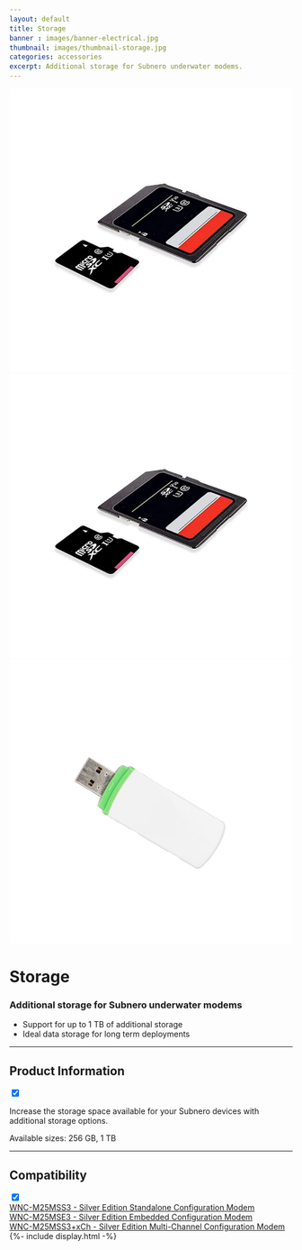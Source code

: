 ```yaml
---
layout: default
title: Storage
banner : images/banner-electrical.jpg
thumbnail: images/thumbnail-storage.jpg
categories: accessories
excerpt: Additional storage for Subnero underwater modems.
---
```


<div class='full tall' style='background-image: url({{site.baseurl}}/{{page.banner}});'>
  <div class='row'>
    <div class='large-12 columns'>
      <!-- {% include section-header.html title=page.title tagline=page.tagline color=page.title_color class="big" %} -->
    </div>
  </div>
  <div class='four spacing'></div>
  <div class='four spacing'></div>
</div>

<div class='full bg-grey'>
  <div class='row'>
      <div class='accessories'>
        <div class='accessories-img'>
            <div class='mod modBlogPost big'>
              <img id='main-img' src='/images/accessories-storage01.jpg'>
            </div>
            <div class='modGallery'>
              <div class='media modTeamMember shortcode-list'>
                <div class="member current-li"><a class='image-nav'><img src='/images/accessories-storage01.jpg'></a></div>
                <div class="member"><a class='image-nav'><img src='/images/accessories-storage02.jpg'></a></div>
              </div>
            </div>
        </div>
        <div class='accessories-info'>
            <h1>Storage</h1>
            <h3>Additional storage for Subnero underwater modems</h3>
            <ul>
              <li>Support for up to 1 TB of additional storage</li>
              <li>Ideal data storage for long term deployments</li>
            </ul>
        </div>
      </div>
      <hr>
      <div class='wrap-collapsible'>
        <h2>Product Information</h2>
        <input id ='product' class='toggle' type='checkbox' checked>
        <label class='lbl-toggle' for='product'></label>
        <div class='collapsible-content'>
          <p>Increase the storage space available for your Subnero devices with additional storage options.</p>
          <p>Available sizes: 256 GB, 1 TB</p>
        </div>
      </div>
      <hr>
      <div class='wrap-collapsible'>
        <h2>Compatibility</h2>
        <input id ='compatibility' class='toggle' type='checkbox' checked>
        <label class='lbl-toggle' for='compatibility'></label>
        <div class='collapsible-content'>
          <div class="brochure-container">
            <a href="{{site.baseurl}}/products/wnc-m25mss3">WNC-M25MSS3 - Silver Edition Standalone Configuration Modem</a>
          </div>
          <div class="brochure-container">
            <a href="{{site.baseurl}}/products/wnc-m25mse3">WNC-M25MSE3 - Silver Edition Embedded Configuration Modem</a>
          </div>
          <div class="brochure-container">
            <a href="{{site.baseurl}}/products/wnc-m25mss3+xch">WNC-M25MSS3+xCh - Silver Edition Multi-Channel Configuration Modem</a>
          </div>
        </div>
      </div>
  </div>
</div>
{%- include display.html -%}